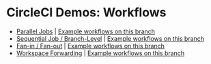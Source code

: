 # CircleCI Demos: Workflows

* [Parallel Jobs](https://github.com/CircleCI-Public/circleci-demo-workflows/tree/parallel-jobs) | [Example workflows on this branch](https://circleci.com/gh/CircleCI-Public/workflows/circleci-demo-workflows/tree/parallel-jobs)
* [Sequential Job / Branch-Level](https://github.com/CircleCI-Public/circleci-demo-workflows/tree/sequential-branch-filter) | [Example workflows on this branch](https://circleci.com/gh/CircleCI-Public/workflows/circleci-demo-workflows/tree/sequential-branch-filter)
* [Fan-in / Fan-out](https://github.com/CircleCI-Public/circleci-demo-workflows/tree/fan-in-fan-out) | [Example workflows on this branch](https://circleci.com/gh/CircleCI-Public/workflows/circleci-demo-workflows/tree/fan-in-fan-out)
* [Workspace Forwarding](https://github.com/CircleCI-Public/circleci-demo-workflows/tree/workspace-forwarding) | [Example workflows on this branch](https://circleci.com/gh/CircleCI-Public/workflows/circleci-demo-workflows/tree/workspace-forwarding)





